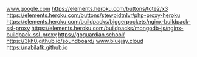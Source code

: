 www.google.com
https://elements.heroku.com/buttons/tote2/x3
https://elements.heroku.com/buttons/stewpidtnlvr/php-proxy-heroku
https://elements.heroku.com/buildpacks/biggerpockets/nginx-buildpack-ssl-proxy
https://elements.heroku.com/buildpacks/mongodb-js/nginx-buildpack-ssl-proxy
https://goguardian.school/
https://3kh0.github.io/soundboard/
www.bluejay.cloud
https://nabilafk.github.io
